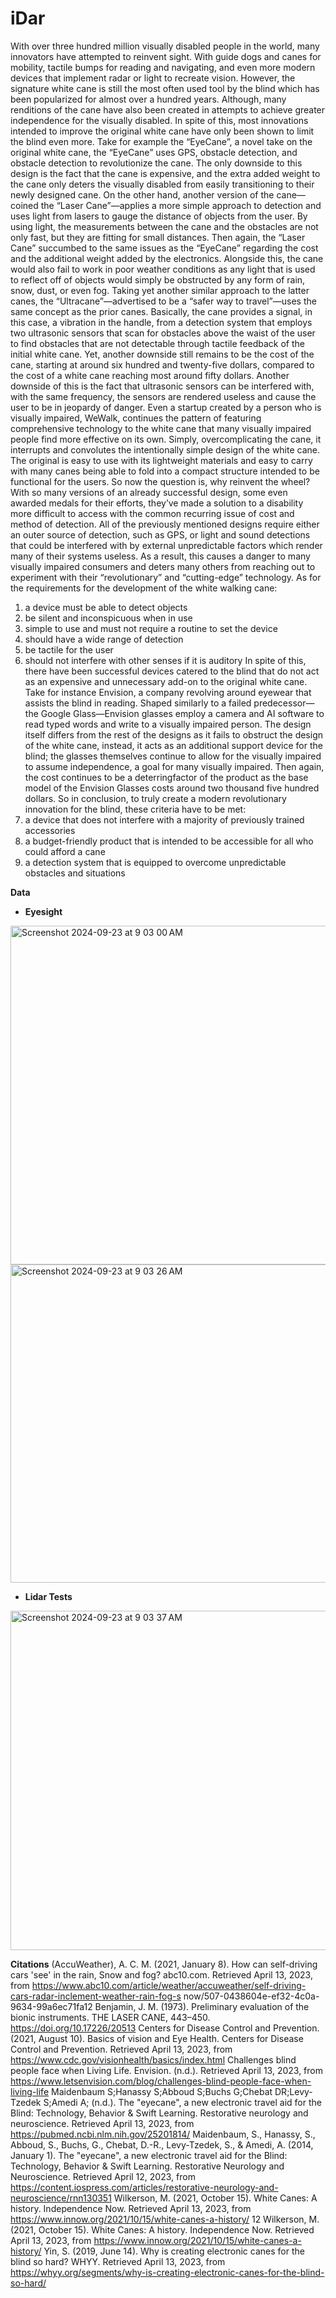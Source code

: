 # iDar

With over three hundred million visually disabled people in the world, many innovators have attempted to reinvent sight. With guide dogs and canes for mobility, tactile bumps for reading and navigating, and even more modern devices that implement radar or light to recreate vision. However, the signature white cane is still the most often used tool by the blind which has been popularized for almost over a hundred years. Although, many renditions of the cane have also been created in attempts to achieve greater independence for the visually disabled. In spite of this, most innovations intended to improve the original white cane have only been shown to limit the blind even more.
Take for example the “EyeCane”, a novel take on the original white cane, the “EyeCane” uses GPS, obstacle detection, and obstacle detection to revolutionize the cane. The only downside to this design is the fact that the cane is expensive, and the extra added weight to the cane only deters the visually disabled from easily transitioning to their newly designed cane. On the other hand, another version of the cane—coined the “Laser Cane”—applies a more simple approach to detection and uses light from lasers to gauge the distance of objects from the user. By using light, the measurements between the cane and the obstacles are not only fast, but they are fitting for small distances. Then again, the “Laser Cane” succumbed to the same issues as the “EyeCane” regarding the cost and the additional weight added by the electronics. Alongside this, the cane would also fail to work in poor weather conditions as any light that is used to reflect off of objects would simply be obstructed by any form of rain, snow, dust, or even fog. Taking yet another similar approach to the latter canes, the “Ultracane”—advertised to be a “safer way to travel”—uses the same concept as the prior canes. Basically, the cane provides a signal, in this case, a vibration in the handle, from a detection system that employs two ultrasonic sensors that scan for obstacles above the waist of the user to find obstacles that are not detectable through tactile feedback of the initial white cane. Yet, another downside still remains to be the cost of the cane, starting at around six hundred and twenty-five dollars, compared to the cost of a white cane reaching most around fifty dollars. Another downside of this is the fact that ultrasonic sensors can be interfered with, with the same frequency, the sensors are rendered useless and cause the user to be in jeopardy of danger. Even a startup
 created by a person who is visually impaired, WeWalk, continues the pattern of featuring comprehensive technology to the white cane that many visually impaired people find more effective on its own.
Simply, overcomplicating the cane, it interrupts and convolutes the intentionally simple design of the white cane. The original is easy to use with its lightweight materials and easy to carry with many canes being able to fold into a compact structure intended to be functional for the users. So now the question is, why reinvent the wheel? With so many versions of an already successful design, some even awarded medals for their efforts, they’ve made a solution to a disability more difficult to access with the common recurring issue of cost and method of detection. All of the previously mentioned designs require either an outer source of detection, such as GPS, or light and sound detections that could be interfered with by external unpredictable factors which render many of their systems useless. As a result, this causes a danger to many visually impaired consumers and deters many others from reaching out to experiment with their “revolutionary” and “cutting-edge” technology.
As for the requirements for the development of the white walking cane:
 1. a device must be able to detect objects
 2. be silent and inconspicuous when in use
 3. simple to use and must not require a routine to set the device
 4. should have a wide range of detection
 5. be tactile for the user
 6. should not interfere with other senses if it is auditory
In spite of this, there have been successful devices catered to the blind that do not act as an expensive and unnecessary add-on to the original white cane. Take for instance Envision, a company revolving around eyewear that assists the blind in reading. Shaped similarly to a failed predecessor—the Google Glass—Envision glasses employ a camera and AI software to read typed words and write to a visually impaired person. The design itself differs from the rest of the designs as it fails to obstruct the design of the white cane, instead, it acts as an additional support device for the blind; the glasses themselves continue to allow for the visually impaired to assume independence, a goal for many visually impaired. Then again, the cost continues to be a deterringfactor of the product as the base model of the Envision Glasses costs around two thousand five hundred dollars. So in conclusion, to truly create a modern revolutionary innovation for the blind, these criteria have to be met:
 1. a device that does not interfere with a majority of previously trained accessories
 2. a budget-friendly product that is intended to be accessible for all who could afford a cane
 3. a detection system that is equipped to overcome unpredictable obstacles and situations

**Data**
- **Eyesight**
<img width="542" alt="Screenshot 2024-09-23 at 9 03 00 AM" src="https://github.com/user-attachments/assets/fd6fd072-5fbe-45ca-840f-ac654f020d9e">
<img width="509" alt="Screenshot 2024-09-23 at 9 03 26 AM" src="https://github.com/user-attachments/assets/a8a751d2-3860-4e9f-8aac-284a797b930a">

- **Lidar Tests**
<img width="543" alt="Screenshot 2024-09-23 at 9 03 37 AM" src="https://github.com/user-attachments/assets/3a04dba3-44e4-4341-9dd7-d9676f73ae82">

**Citations**
(AccuWeather), A. C. M. (2021, January 8). How can self-driving cars 'see' in the rain, Snow and fog? abc10.com. Retrieved April 13, 2023, from https://www.abc10.com/article/weather/accuweather/self-driving-cars-radar-inclement-weather-rain-fog-s now/507-0438604e-ef32-4c0a-9634-99a6ec71fa12
Benjamin, J. M. (1973). Preliminary evaluation of the bionic instruments. THE LASER CANE, 443–450. https://doi.org/10.17226/20513
Centers for Disease Control and Prevention. (2021, August 10). Basics of vision and Eye Health. Centers for Disease Control and Prevention. Retrieved April 13, 2023, from https://www.cdc.gov/visionhealth/basics/index.html
Challenges blind people face when Living Life. Envision. (n.d.). Retrieved April 13, 2023, from https://www.letsenvision.com/blog/challenges-blind-people-face-when-living-life
Maidenbaum S;Hanassy S;Abboud S;Buchs G;Chebat DR;Levy-Tzedek S;Amedi A; (n.d.). The "eyecane", a new electronic travel aid for the Blind: Technology, Behavior & Swift Learning. Restorative neurology and neuroscience. Retrieved April 13, 2023, from https://pubmed.ncbi.nlm.nih.gov/25201814/
Maidenbaum, S., Hanassy, S., Abboud, S., Buchs, G., Chebat, D.-R., Levy-Tzedek, S., & Amedi, A. (2014, January 1). The "eyecane", a new electronic travel aid for the Blind: Technology, Behavior & Swift Learning. Restorative Neurology and Neuroscience. Retrieved April 12, 2023, from https://content.iospress.com/articles/restorative-neurology-and-neuroscience/rnn130351
Wilkerson, M. (2021, October 15). White Canes: A history. Independence Now. Retrieved April 13, 2023, from https://www.innow.org/2021/10/15/white-canes-a-history/
12
Wilkerson, M. (2021, October 15). White Canes: A history. Independence Now. Retrieved April 13, 2023, from https://www.innow.org/2021/10/15/white-canes-a-history/
Yin, S. (2019, June 14). Why is creating electronic canes for the blind so hard? WHYY. Retrieved April 13, 2023, from https://whyy.org/segments/why-is-creating-electronic-canes-for-the-blind-so-hard/
